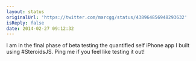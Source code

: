 ```yaml
---
layout: status
originalUrl: 'https://twitter.com/marcgg/status/438964856948293632'
isReply: false
date: 2014-02-27 09:12:32
---
```


I am in the final phase of beta testing the quantified self iPhone app I built using #SteroidsJS. Ping me if you feel like testing it out!
